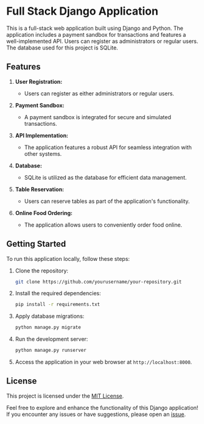 # Full Stack Django Application

This is a full-stack web application built using Django and Python. The application includes a payment sandbox for transactions and features a well-implemented API. Users can register as administrators or regular users. The database used for this project is SQLite.

## Features

1. **User Registration:**
   - Users can register as either administrators or regular users.

2. **Payment Sandbox:**
   - A payment sandbox is integrated for secure and simulated transactions.

3. **API Implementation:**
   - The application features a robust API for seamless integration with other systems.

4. **Database:**
   - SQLite is utilized as the database for efficient data management.

5. **Table Reservation:**
   - Users can reserve tables as part of the application's functionality.

6. **Online Food Ordering:**
   - The application allows users to conveniently order food online.

## Getting Started

To run this application locally, follow these steps:

1. Clone the repository:

    ```bash
    git clone https://github.com/yourusername/your-repository.git
    ```

2. Install the required dependencies:

    ```bash
    pip install -r requirements.txt
    ```

3. Apply database migrations:

    ```bash
    python manage.py migrate
    ```

4. Run the development server:

    ```bash
    python manage.py runserver
    ```

5. Access the application in your web browser at `http://localhost:8000`.


## License

This project is licensed under the [MIT License](LICENSE).

Feel free to explore and enhance the functionality of this Django application! If you encounter any issues or have suggestions, please open an [issue](https://github.com/yourusername/your-repository/issues).
